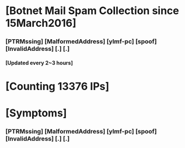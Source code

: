 # [Botnet Mail Spam Collection since 15March2016]
### [PTRMssing] [MalformedAddress] [ylmf-pc] [spoof] [InvalidAddress] [.] [.]
#### [Updated every 2~3 hours]

# [Counting 13376 IPs]

# [Symptoms] 
###   [PTRMssing] [MalformedAddress] [ylmf-pc] [spoof] [InvalidAddress] [.] [.]
